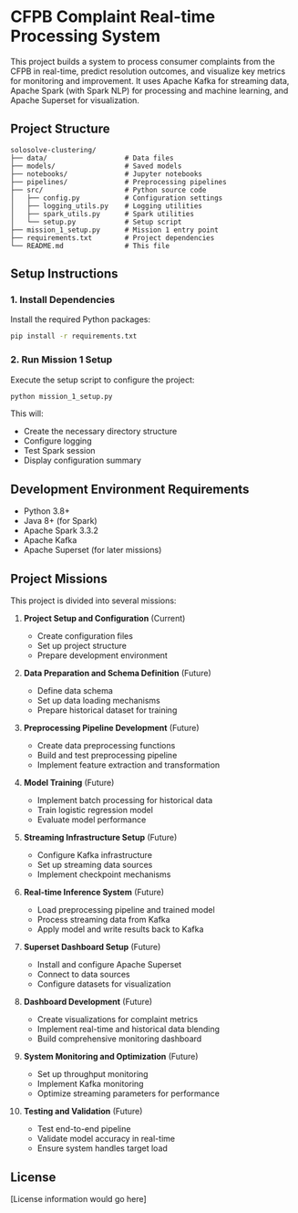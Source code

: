 # CFPB Complaint Real-time Processing System

This project builds a system to process consumer complaints from the CFPB in real-time, predict resolution outcomes, and visualize key metrics for monitoring and improvement. It uses Apache Kafka for streaming data, Apache Spark (with Spark NLP) for processing and machine learning, and Apache Superset for visualization.

## Project Structure

```
solosolve-clustering/
├── data/                   # Data files
├── models/                 # Saved models
├── notebooks/              # Jupyter notebooks
├── pipelines/              # Preprocessing pipelines
├── src/                    # Python source code
│   ├── config.py           # Configuration settings
│   ├── logging_utils.py    # Logging utilities
│   ├── spark_utils.py      # Spark utilities
│   └── setup.py            # Setup script
├── mission_1_setup.py      # Mission 1 entry point
├── requirements.txt        # Project dependencies
└── README.md               # This file
```

## Setup Instructions

### 1. Install Dependencies

Install the required Python packages:

```bash
pip install -r requirements.txt
```

### 2. Run Mission 1 Setup

Execute the setup script to configure the project:

```bash
python mission_1_setup.py
```

This will:
- Create the necessary directory structure
- Configure logging
- Test Spark session
- Display configuration summary

## Development Environment Requirements

- Python 3.8+
- Java 8+ (for Spark)
- Apache Spark 3.3.2
- Apache Kafka
- Apache Superset (for later missions)

## Project Missions

This project is divided into several missions:

1. **Project Setup and Configuration** (Current)
   - Create configuration files
   - Set up project structure
   - Prepare development environment

2. **Data Preparation and Schema Definition** (Future)
   - Define data schema
   - Set up data loading mechanisms
   - Prepare historical dataset for training

3. **Preprocessing Pipeline Development** (Future)
   - Create data preprocessing functions
   - Build and test preprocessing pipeline
   - Implement feature extraction and transformation

4. **Model Training** (Future)
   - Implement batch processing for historical data
   - Train logistic regression model
   - Evaluate model performance

5. **Streaming Infrastructure Setup** (Future)
   - Configure Kafka infrastructure
   - Set up streaming data sources
   - Implement checkpoint mechanisms

6. **Real-time Inference System** (Future)
   - Load preprocessing pipeline and trained model
   - Process streaming data from Kafka
   - Apply model and write results back to Kafka

7. **Superset Dashboard Setup** (Future)
   - Install and configure Apache Superset
   - Connect to data sources
   - Configure datasets for visualization

8. **Dashboard Development** (Future)
   - Create visualizations for complaint metrics
   - Implement real-time and historical data blending
   - Build comprehensive monitoring dashboard

9. **System Monitoring and Optimization** (Future)
   - Set up throughput monitoring
   - Implement Kafka monitoring
   - Optimize streaming parameters for performance

10. **Testing and Validation** (Future)
    - Test end-to-end pipeline
    - Validate model accuracy in real-time
    - Ensure system handles target load

## License

[License information would go here] 